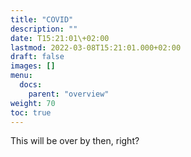 ```yaml
---
title: "COVID"
description: ""
date: T15:21:01\+02:00
lastmod: 2022-03-08T15:21:01.000+02:00
draft: false
images: []
menu: 
  docs:
    parent: "overview"
weight: 70
toc: true
---
```

This will be over by then, right?
